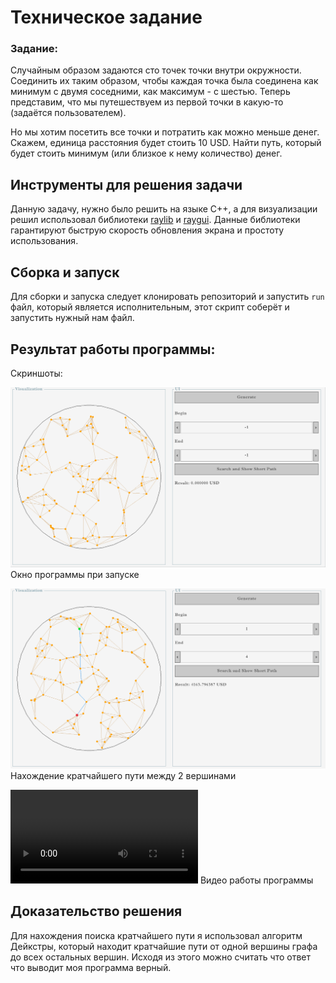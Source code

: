 # Техническое задание

### Задание:
 
 Cлучайным образом задаются сто точек точки внутри окружности. Соединить их таким образом, чтобы каждая точка была соединена как минимум с двумя соседними, как максимум - с шестью.
 Теперь представим, что мы путешествуем из первой точки в какую-то (задаётся пользователем). 
 
 Но мы хотим посетить все точки и потратить как можно меньше денег. Скажем, единица расстояния будет стоить
 10 USD. Найти путь, который будет стоить минимум (или близкое к нему количество) денег.


## Инструменты для решения задачи

Данную задачу, нужно было решить на языке С++, а для визуализации решил использовал библиотеки [raylib](https://github.com/raysan5/raylib "библиотека raylib") и [raygui](https://github.com/raysan5/raygui "Библиотека raygui"). Данные библиотеки гарантируют быструю скорость обновления экрана и простоту использования.

## Сборка и запуск

Для сборки и запуска следует клонировать репозиторий и запустить `run` файл, который является исполнительным, этот скрипт соберёт и запустить нужный нам файл.

## Результат работы программы:

Скриншоты:

![Окно программы при запуске](.image/idle.png)
Окно программы при запуске

![Нахождение кратчайшего пути между 2 вершинами](.image/visualize_short_path.png)
Нахождение кратчайшего пути между 2 вершинами

![Видео работы программы](.image/ResultWorkingProgram.mp4)
Видео работы программы


## Доказательство решения

Для нахождения поиска кратчайшего пути я использовал алгоритм Дейкстры, который находит кратчайшие пути от одной вершины графа до всех остальных вершин. Исходя из этого можно считать что ответ что выводит моя программа верный.
